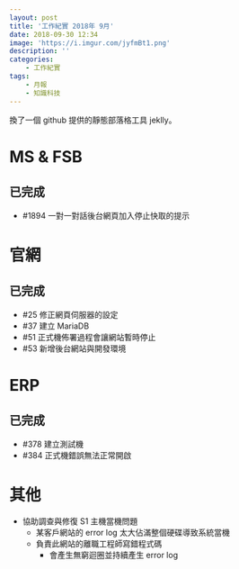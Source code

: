 ```yaml
---
layout: post
title: '工作紀實 2018年 9月'
date: 2018-09-30 12:34
image: 'https://i.imgur.com/jyfmBt1.png'
description: ''
categories:
    - 工作紀實
tags:
    - 月報
    - 知識科技
---
```


換了一個 github 提供的靜態部落格工具 jeklly。

# MS & FSB

## 已完成

* #1894 一對一對話後台網頁加入停止快取的提示 

# 官網

## 已完成

* #25 修正網頁伺服器的設定
* #37 建立 MariaDB
* #51 正式機佈署過程會讓網站暫時停止
* #53 新增後台網站與開發環境

# ERP

## 已完成

* #378 建立測試機
* #384 正式機錯誤無法正常開啟

# 其他

* 協助調查與修復 S1 主機當機問題
    + 某客戶網站的 error log 太大佔滿整個硬碟導致系統當機
    + 負責此網站的離職工程師寫錯程式碼
        - 會產生無窮迴圈並持續產生 error log
